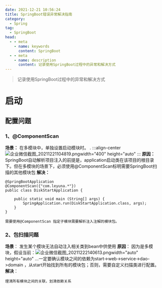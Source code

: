 ```yaml
---
date: 2021-12-21 10:56:24
title: SpringBoot错误异常解决指南
category: 
  - Spring
tag:
  - SpringBoot
head:
  - - meta
    - name: keywords
      content: SpringBoot
  - - meta
    - name: description
      content: 记录使用SpringBoot过程中的异常和解决方式
---
```


> 记录使用SpringBoot过程中的异常和解决方式

# 启动
## 配置问题
### 1、@ComponentScan
**场景：** 在多模块中，单独设置启动模块时。
                                        .
:::align-center
![企业微信截图_20211221104819.png](https://www.leyuna.xyz/image/2021-12-21/企业微信截图_20211221104819.png)width="400" height="auto"
:::
**原因：** SpringBoot自动解析项目注入的前提是，application启动类在该项目的根目录下。但在多模块的场景下，必须使用@ComponentScan标明需要SpringBoot扫描的其他模块包
**解决：**
```
@SpringBootApplication
@ComponentScan({"com.leyuna.*"})
public class DiskStartApplication {

    public static void main (String[] args) {
        SpringApplication.run(DiskStartApplication.class, args);
    }
}

需要使用@ComponentScan 指定子模块需要解析注入注解的模块包。
```
### 2、包扫描问题
**场景**： 发生某个模块无法自动注入相关类到bean中供使用
**原因**： 因为是多模块，假设当前：![企业微信截图_20211222140613.png](https://www.leyuna.xyz/image/2021-12-22/企业微信截图_20211222140613.png)width="auto" height="auto"
 ...一定要确认模块之间的依赖为start->web->service->dao->domain ，从start开始找到所有的模块包；否则，需要自定义扫描类进行配置。
**解决**： 
```
理清所有模块之间的关联，划清依赖关系
```
